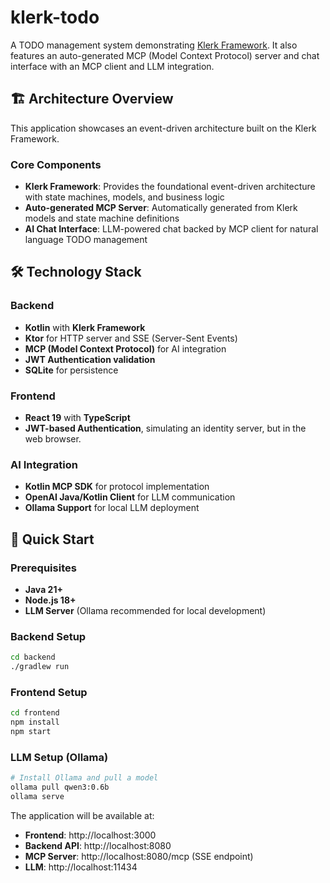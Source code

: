 # klerk-todo

A TODO management system demonstrating [Klerk Framework](https://github.com/klerk-framework/klerk). It also features an auto-generated MCP (Model Context Protocol) server and chat interface with an MCP client and LLM integration.

## 🏗️ Architecture Overview

This application showcases an event-driven architecture built on the Klerk Framework.

### Core Components
- **Klerk Framework**: Provides the foundational event-driven architecture with state machines, models, and business logic
- **Auto-generated MCP Server**: Automatically generated from Klerk models and state machine definitions
- **AI Chat Interface**: LLM-powered chat backed by MCP client for natural language TODO management

## 🛠️ Technology Stack

### Backend
- **Kotlin** with **Klerk Framework**
- **Ktor** for HTTP server and SSE (Server-Sent Events)
- **MCP (Model Context Protocol)** for AI integration
- **JWT Authentication validation**
- **SQLite** for persistence

### Frontend
- **React 19** with **TypeScript**
- **JWT-based Authentication**, simulating an identity server, but in the web browser.

### AI Integration
- **Kotlin MCP SDK** for protocol implementation
- **OpenAI Java/Kotlin Client** for LLM communication
- **Ollama Support** for local LLM deployment

## 🚀 Quick Start

### Prerequisites
- **Java 21+**
- **Node.js 18+**
- **LLM Server** (Ollama recommended for local development)

### Backend Setup
```bash
cd backend
./gradlew run
```

### Frontend Setup
```bash
cd frontend
npm install
npm start
```

### LLM Setup (Ollama)
```bash
# Install Ollama and pull a model
ollama pull qwen3:0.6b
ollama serve
```

The application will be available at:
- **Frontend**: http://localhost:3000
- **Backend API**: http://localhost:8080
- **MCP Server**: http://localhost:8080/mcp (SSE endpoint)
- **LLM**: http://localhost:11434

